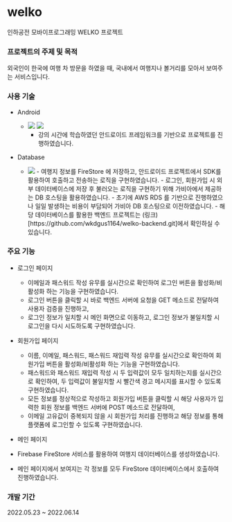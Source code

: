 # welko

인하공전 모바이프로그래밍 WELKO 프로젝트


### 프로젝트의 주제 및 목적

외국인이 한국에 여행 차 방문을 하였을 때, 국내에서 여행지나 볼거리를 모아서 보여주는 서비스입니다.


### 사용 기술

- Android
  - <img src="https://img.shields.io/badge/Android Studio Chipmunk 2021.2.1 Patch 1-3DDC84?style=flat-square&logo=Android Studio&logoColor=white"/> <img src="https://img.shields.io/badge/Java 15-007396?style=flat-square&logo=Java&logoColor=white"/>
    - 강의 시간에 학습하였던 안드로이드 프레임워크를 기반으로 프로젝트를 진행하였습니다.

- Database
  - <img src="https://img.shields.io/badge/Firebase-FFCA28?style=flat-square&logo=Firebase&logoColor=white"/>
    - 여행지 정보를 FireStore 에 저장하고, 안드로이드 프로젝트에서 SDK를 활용하여 호출하고 전송하는 로직을 구현하였습니다.
    - 로그인, 회원가입 시 외부 데이터베이스에 저장 후 불러오는 로직을 구현하기 위해 가비아에서 제공하는 DB 호스팅을 활용하였습니다.
    - 초기에 AWS RDS 를 기반으로 진행하였으나 일일 발생하는 비용이 부담되어 가비아 DB 호스팅으로 이전하였습니다.
    - 해당 데이터베이스를 활용한 백엔드 프로젝트는 (링크)[https://github.com/wkdgus1164/welko-backend.git]에서 확인하실 수 있습니다.

  
### 주요 기능

- 로그인 페이지
    - 이메일과 패스워드 작성 유무를 실시간으로 확인하여 로그인 버튼을 활성화/비활성화 하는 기능을 구현하였습니다.
    - 로그인 버튼을 클릭할 시 바로 백엔드 서버에 요청을 GET 메소드로 전달하여 사용자 검증을 진행하고,
    - 로그인 정보가 일치할 시 메인 화면으로 이동하고, 로그인 정보가 불일치할 시 로그인을 다시 시도하도록 구현하였습니다.


- 회원가입 페이지
    - 이름, 이메일, 패스워드, 패스워드 재입력 작성 유무를 실시간으로 확인하여 회원가입 버튼을 활성화/비활성화 하는 기능을 구현하였습니다.
    - 패스워드와 패스워드 재입력 작성 시 두 입력값이 모두 일치하는지를 실시간으로 확인하여, 두 입력값이 불일치할 시 빨간색 경고 메시지를 표시할 수 있도록 구현하였습니다.
    - 모든 정보를 정상적으로 작성하고 회원가입 버튼을 클릭할 시 해당 사용자가 입력한 회원 정보를 백엔드 서버에 POST 메소드로 전달하여,
    - 이메일 고유값이 중복되지 않을 시 회원가입 처리를 진행하고 해당 정보를 통해 플랫폼에 로그인할 수 있도록 구현하였습니다.


- 메인 페이지
- Firebase FireStore 서비스를 활용하여 여행지 데이터베이스를 생성하였습니다.
- 메인 페이지에서 보여지는 각 정보를 모두 FireStore 데이터베이스에서 호출하여 진행하였습니다.

### 개발 기간

2022.05.23 ~ 2022.06.14